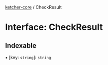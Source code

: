 [ketcher-core](../README.md) / CheckResult

# Interface: CheckResult

## Indexable

▪ [key: `string`]: `string`
